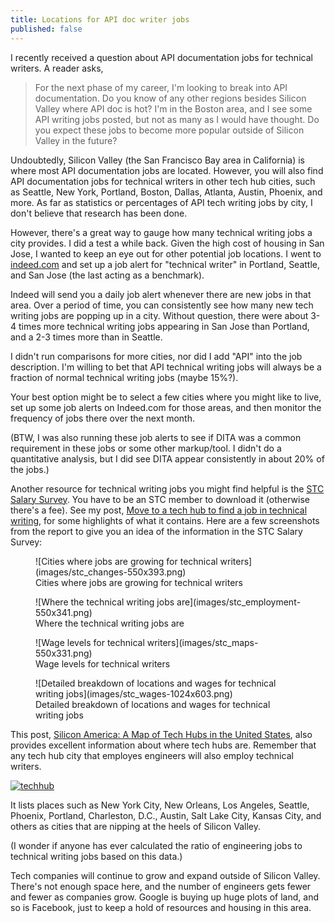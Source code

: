 ```yaml
---
title: Locations for API doc writer jobs
published: false
---
```



I recently received a question about API documentation jobs for technical writers. A reader asks,

> For the next phase of my career, I'm looking to break into API documentation. Do you know of any other regions besides Silicon Valley where API doc is hot? I'm in the Boston area, and I see some API writing jobs posted, but not as many as I would have thought. Do you expect these jobs to become more popular outside of Silicon Valley in the future?

Undoubtedly, Silicon Valley (the San Francisco Bay area in California) is where most API documentation jobs are located. However, you will also find API documentation jobs for technical writers in other tech hub cities, such as Seattle, New York, Portland, Boston, Dallas, Atlanta, Austin, Phoenix, and more. As far as statistics or percentages of API tech writing jobs by city, I don't believe that research has been done.

However, there's a great way to gauge how many technical writing jobs a city provides. I did a test a while back. Given the high cost of housing in San Jose, I wanted to keep an eye out for other potential job locations. I went to [indeed.com](http://indeed.com) and set up a job alert for "technical writer" in Portland, Seattle, and San Jose (the last acting as a benchmark).

Indeed will send you a daily job alert whenever there are new jobs in that area. Over a period of time, you can consistently see how many new tech writing jobs are popping up in a city. Without question, there were about 3-4 times more technical writing jobs appearing in San Jose than Portland, and a 2-3 times more than in Seattle.

I didn't run comparisons for more cities, nor did I add "API" into the job description. I'm willing to bet that API technical writing jobs will always be a fraction of normal technical writing jobs (maybe 15%?).

Your best option might be to select a few cities where you might like to live, set up some job alerts on Indeed.com for those areas, and then monitor the frequency of jobs there over the next month.

(BTW, I was also running these job alerts to see if DITA was a common requirement in these jobs or some other markup/tool. I didn't do a quantitative analysis, but I did see DITA appear consistently in about 20% of the jobs.)

Another resource for technical writing jobs you might find helpful is the [STC Salary Survey](http://www.stc.org/publications/products/salary-database/1391-salary-database-2013). You have to be an STC member to download it (otherwise there's a fee). See my post, [Move to a tech hub to find a job in technical writing](http://idratherbewriting.com/2009/12/24/get-a-job-in-technical-writing-step-6-move-to-a-tech-city/ "Find a job in technical writing"), for some highlights of what it contains. Here are a few screenshots from the report to give you an idea of the information in the STC Salary Survey:

<figure>![Cities where jobs are growing for technical writers](images/stc_changes-550x393.png)
<figcaption>Cities where jobs are growing for technical writers</figcaption>
</figure>

<figure>![Where the technical writing jobs are](images/stc_employment-550x341.png)
<figcaption>Where the technical writing jobs are</figcaption>
</figure>

<figure>![Wage levels for technical writers](images/stc_maps-550x331.png)
<figcaption>Wage levels for technical writers</figcaption>
</figure>

<figure>![Detailed breakdown of locations and wages for technical writing jobs](images/stc_wages-1024x603.png)
<figcaption>Detailed breakdown of locations and wages for technical writing jobs</figcaption>
</figure>

This post, [Silicon America: A Map of Tech Hubs in the United States](http://www.statetechmagazine.com/article/2013/11/silicon-america-map-tech-hubs-america), also provides excellent information about where tech hubs are. Remember that any tech hub city that employes engineers will also employ technical writers.

[![techhub](images/techhub-550x388.png)](http://www.statetechmagazine.com/article/2013/11/silicon-america-map-tech-hubs-america)

It lists places such as New York City, New Orleans, Los Angeles, Seattle, Phoenix, Portland, Charleston, D.C., Austin, Salt Lake City, Kansas City, and others as cities that are nipping at the heels of Silicon Valley.

(I wonder if anyone has ever calculated the ratio of engineering jobs to technical writing jobs based on this data.)

Tech companies will continue to grow and expand outside of Silicon Valley. There's not enough space here, and the number of engineers gets fewer and fewer as companies grow. Google is buying up huge plots of land, and so is Facebook, just to keep a hold of resources and housing in this area.
